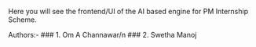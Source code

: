 Here you will see the frontend/UI of the AI based engine for PM Internship Scheme.

Authors:-  ### 1. Om A Channawar/n
           ### 2. Swetha Manoj
